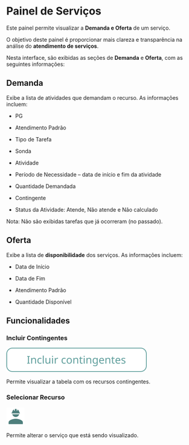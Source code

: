# Painel de Serviços

Este painel permite visualizar a **Demanda e Oferta** de um serviço.  

O objetivo deste painel é proporcionar mais clareza e transparência na análise do **atendimento de serviços**.  

Nesta interface, são exibidas as seções de **Demanda** e **Oferta**, com as seguintes informações:  

## Demanda
Exibe a lista de atividades que demandam o recurso. As informações incluem:  

- PG

- Atendimento Padrão 

- Tipo de Tarefa

- Sonda

- Atividade

- Período de Necessidade – data de início e fim da atividade  

- Quantidade Demandada

- Contingente 

- Status da Atividade: Atende, Não atende e Não calculado

Nota: Não são exibidas tarefas que já ocorreram (no passado).  

## Oferta

Exibe a lista de **disponibilidade** dos serviços. As informações incluem:  

- Data de Início

- Data de Fim

- Atendimento Padrão

- Quantidade Disponível

## Funcionalidades

### Incluir Contingentes
![alt text](icons/incluir_contingente.svg)

Permite visualizar a tabela com os recursos contingentes.  

### Selecionar Recurso
![alt text](icons/servico.svg)

Permite alterar o serviço que está sendo visualizado.  

